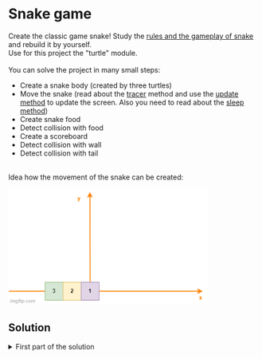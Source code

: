 # Snake game

Create the classic game snake! Study the [rules and the gameplay of snake](https://de.wikipedia.org/wiki/Snake_(Computerspiel)) and rebuild it by yourself.<br>
Use for this project the "turtle" module.
<br>
<br>
You can solve the project in many small steps:
- Create a snake body (created by three turtles)
- Move the snake (read about the [tracer](https://docs.python.org/3/library/turtle.html#turtle.tracer) method and use the [update method](https://docs.python.org/3/library/turtle.html#turtle.update) to update the screen. Also you need to read about the [sleep method](https://docs.python.org/3/library/time.html#time.sleep))
- Create snake food
- Detect collision with food
- Create a scoreboard
- Detect collision with wall
- Detect collision with tail
<br>
Idea how the movement of the snake can be created:

<p align="left">
<img src="https://github.com/Olexandr-Andriyenko/Python-learning-path/blob/main/illustrations/img41.gif" width="400">
<p>  

## Solution
  
<details>
 <summary>First part of the solution</summary>
  
<br>
  
This is the `main.py` file:

```python
# Modules
from turtle import Screen, Turtle
import time  # Simple module to use delay
# ----------------------------------------------- #
# Settings
# ----------------------------------------------- #
# Create objects
screen = Screen()
# Set up the screen
screen.setup(width=600, height=600)
screen.bgcolor("black")
screen.title("My Snake Game")
# Turn the turtle animation off and set a delay for update drawings
screen.tracer(0)
# ----------------------------------------------- #
# Create a snake body
# ----------------------------------------------- #
# A turtle has a dimension of 20x20, our snake will consist of 3 squares
segment_1 = Turtle()
# Set attributes of the "square"
segment_1.color("white")
segment_1.shape(name="square")
segment_1.penup()

segment_2 = Turtle()
# Set attributes of the "square"
segment_2.color("white")
segment_2.shape(name="square")
segment_2.penup()
segment_2.goto(x=-20, y=0)

segment_3 = Turtle()
# Set attributes of the "square"
segment_3.color("white")
segment_3.shape(name="square")
segment_3.penup()
segment_3.goto(x=-40, y=0)

# Note: Try to use a for loop to create the three segments! You will get less code.
# ----------------------------------------------- #
# Move the snake
# ----------------------------------------------- #
# Create a list with all segments
snake_body = [segment_1, segment_2, segment_3]

# Create a variable to check if the game is on or not
game_is_on = True
# As long as the game is on, the snake will move forward
while game_is_on:
    # Update the settings like tracer or speed
    # After this update we will se a change in our screen, if we don't update the screen
    # we will see no changes because tracer is off (screen.tracer(0))
    screen.update()
    time.sleep(0.1)  # Play with the time to understand how tracer works (0.1s are enough to update the display)
    # We tell the computer to do something, then we update the screen and show the results (we update the screen
    # every time if we move our segments)
    # for segment in snake_body: # Activate to test moving forward
        # segment.forward(20) # Activate to test moving forward

    # Implementation of the movement like inside the gif
    # Alle the segments will "follow" the first segment!
    for segment in range(len(snake_body) - 1, 0, -1):
        new_x = snake_body[segment - 1].xcor()
        new_y = snake_body[segment - 1].ycor()
        snake_body[segment].goto(new_x, new_y)
    snake_body[0].fd(20)
    # To turn the snake we have just to turn the first segment inside the snake body
    # Examples
    snake_body[0].left(90)

screen.exitonclick()

```
  
</details>
